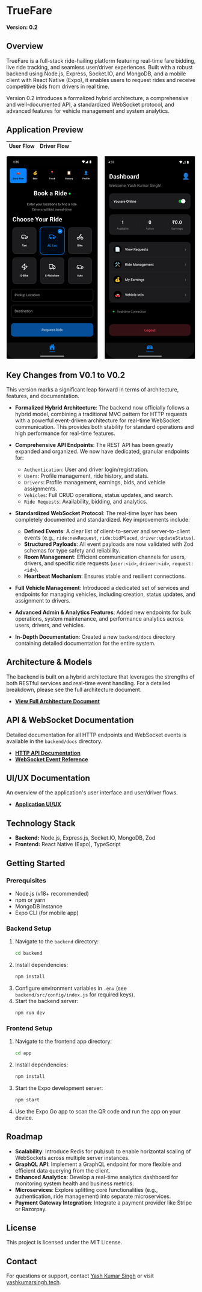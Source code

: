 # TrueFare

**Version: 0.2**

## Overview

TrueFare is a full-stack ride-hailing platform featuring real-time fare bidding, live ride tracking, and seamless user/driver experiences. Built with a robust backend using Node.js, Express, Socket.IO, and MongoDB, and a mobile client with React Native (Expo), it enables users to request rides and receive competitive bids from drivers in real time.

Version 0.2 introduces a formalized hybrid architecture, a comprehensive and well-documented API, a standardized WebSocket protocol, and advanced features for vehicle management and system analytics.

## Application Preview

| User Flow | Driver Flow |
| :---: | :---: |
<div style="display: flex; justify-content: space-between; gap: 10px;">
  <img src="./app/public/USER.png" alt="User UI" style="width: 48%; height: auto; aspect-ratio: 9/20; object-fit: contain; border: 1px solid #ddd; border-radius: 4px;">
  <img src="./app/public/DRIVER.png" alt="Driver UI" style="width: 48%; height: auto; aspect-ratio: 9/20; object-fit: contain; border: 1px solid #ddd; border-radius: 4px;">
</div>

## Key Changes from V0.1 to V0.2

This version marks a significant leap forward in terms of architecture, features, and documentation.

-   **Formalized Hybrid Architecture**: The backend now officially follows a hybrid model, combining a traditional MVC pattern for HTTP requests with a powerful event-driven architecture for real-time WebSocket communication. This provides both stability for standard operations and high performance for real-time features.

-   **Comprehensive API Endpoints**: The REST API has been greatly expanded and organized. We now have dedicated, granular endpoints for:
    -   `Authentication`: User and driver login/registration.
    -   `Users`: Profile management, ride history, and stats.
    -   `Drivers`: Profile management, earnings, bids, and vehicle assignments.
    -   `Vehicles`: Full CRUD operations, status updates, and search.
    -   `Ride Requests`: Availability, bidding, and analytics.

-   **Standardized WebSocket Protocol**: The real-time layer has been completely documented and standardized. Key improvements include:
    -   **Defined Events**: A clear list of client-to-server and server-to-client events (e.g., `ride:newRequest`, `ride:bidPlaced`, `driver:updateStatus`).
    -   **Structured Payloads**: All event payloads are now validated with Zod schemas for type safety and reliability.
    -   **Room Management**: Efficient communication channels for users, drivers, and specific ride requests (`user:<id>`, `driver:<id>`, `request:<id>`).
    -   **Heartbeat Mechanism**: Ensures stable and resilient connections.

-   **Full Vehicle Management**: Introduced a dedicated set of services and endpoints for managing vehicles, including creation, status updates, and assignment to drivers.

-   **Advanced Admin & Analytics Features**: Added new endpoints for bulk operations, system maintenance, and performance analytics across users, drivers, and vehicles.

-   **In-Depth Documentation**: Created a new `backend/docs` directory containing detailed documentation for the entire system.

## Architecture & Models

The backend is built on a hybrid architecture that leverages the strengths of both RESTful services and real-time event handling. For a detailed breakdown, please see the full architecture document.

-   **[View Full Architecture Document](./backend/docs/MVC_ARCHITECTURE.md)**


## API & WebSocket Documentation

Detailed documentation for all HTTP endpoints and WebSocket events is available in the `backend/docs` directory.

-   **[HTTP API Documentation](./backend/docs/API_DOCUMENTATION.md)**
-   **[WebSocket Event Reference](./backend/docs/WEBSOCKET_EVENTS.md)**

## UI/UX Documentation

An overview of the application's user interface and user/driver flows.

-   **[Application UI/UX](./app/docs/UI.md)**

## Technology Stack

-   **Backend:** Node.js, Express.js, Socket.IO, MongoDB, Zod
-   **Frontend:** React Native (Expo), TypeScript

## Getting Started

### Prerequisites

-   Node.js (v18+ recommended)
-   npm or yarn
-   MongoDB instance
-   Expo CLI (for mobile app)

### Backend Setup

1.  Navigate to the `backend` directory:
    ```sh
    cd backend
    ```
2.  Install dependencies:
    ```sh
    npm install
    ```
3.  Configure environment variables in `.env` (see `backend/src/config/index.js` for required keys).
4.  Start the backend server:
    ```sh
    npm run dev
    ```

### Frontend Setup

1.  Navigate to the frontend app directory:
    ```sh
    cd app
    ```
2.  Install dependencies:
    ```sh
    npm install
    ```
3.  Start the Expo development server:
    ```sh
    npm start
    ```
4.  Use the Expo Go app to scan the QR code and run the app on your device.

## Roadmap

-   **Scalability**: Introduce Redis for pub/sub to enable horizontal scaling of WebSockets across multiple server instances.
-   **GraphQL API**: Implement a GraphQL endpoint for more flexible and efficient data querying from the client.
-   **Enhanced Analytics**: Develop a real-time analytics dashboard for monitoring system health and business metrics.
-   **Microservices**: Explore splitting core functionalities (e.g., authentication, ride management) into separate microservices.
-   **Payment Gateway Integration**: Integrate a payment provider like Stripe or Razorpay.

## License

This project is licensed under the MIT License.

## Contact

For questions or support, contact [Yash Kumar Singh](mailto:yashkumarsingh.ieee.org) or visit [yashkumarsingh.tech](https://yashkumarsingh.tech).
